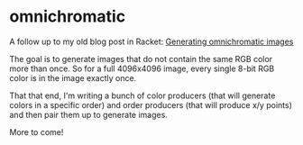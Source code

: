 # omnichromatic

A follow up to my old blog post in Racket: [Generating omnichromatic images](https://blog.jverkamp.com/2015/01/01/generating-omnichromatic-images/)

The goal is to generate images that do not contain the same RGB color more than once. So for a full 4096x4096 image, every single 8-bit RGB color is in the image exactly once. 

That that end, I'm writing a bunch of color producers (that will generate colors in a specific order) and order producers (that will produce x/y points) and then pair them up to generate images. 

More to come!
